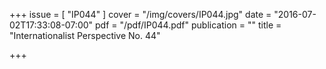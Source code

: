 +++
issue = [ "IP044" ]
cover = "/img/covers/IP044.jpg"
date = "2016-07-02T17:33:08-07:00"
pdf = "/pdf/IP044.pdf"
publication = ""
title = "Internationalist Perspective No. 44"

+++

